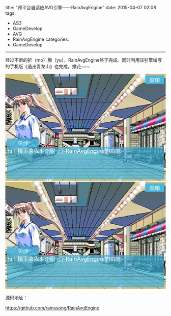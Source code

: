 ﻿title: "跨平台自适应AVG引擎——RainAvgEngine"
date: 2015-04-07 02:08 
tags: 
- AS3
- GameDevelop
- AVG
- RainAvgEngine
categories:
- GameDevelop
---

经过不断的折（mo）腾（yu），RainAvgEngine终于完成。同时利用该引擎编写的手机版《逃出青龙山》也完成。撒花~~~

![RainAvgEngine](\images\rain_avg_engine.jpg "RainAvgEngine")
![RainAvgEngine](/images/rain_avg_engine.jpg "RainAvgEngine")



源码地址：

https://github.com/rainssong/RainAvgEngine
